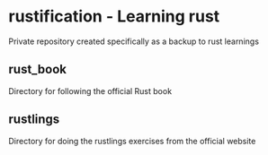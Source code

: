 # rustification - Learning rust
Private repository created specifically as a backup to rust learnings

## rust_book
Directory for following the official Rust book

## rustlings
Directory for doing the rustlings exercises from the official website